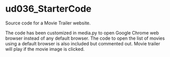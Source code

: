 # ud036_StarterCode
Source code for a Movie Trailer website.

The code has been customized in media.py to open Google Chrome web browser instead of any default browser.
The code to open the list of movies using a default browser is also included but commented out. 
Movie trailer will play if the movie image is clicked.
